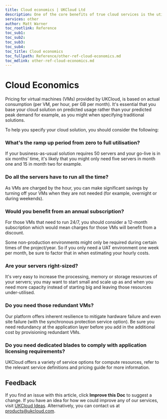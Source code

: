 ```yaml
---
title: Cloud economics | UKCloud Ltd
description: One of the core benefits of true cloud services is the utility price models that they are based on. This pricing is designed to facilitate new levels of agility, flexibility and scalability in stark contrast to traditional solutions
services: other
author: Matt Warner
toc_rootlink: Reference
toc_sub1: 
toc_sub2:
toc_sub3:
toc_sub4:
toc_title: Cloud economics
toc_fullpath: Reference/other-ref-cloud-economics.md
toc_mdlink: other-ref-cloud-economics.md
---
```


# Cloud Economics

Pricing for virtual machines (VMs) provided by UKCloud, is based on actual consumption (per VM, per hour, per GB per month). It's essential that you base your cloud solution on predicted usage rather than your predicted peak demand for example, as you might when specifying traditional solutions.

To help you specify your cloud solution, you should consider the following:

### What's the ramp up period from zero to full utilisation?

If your business-as-usual solution requires 50 servers and your go-live is in six months’ time, it's likely that you might only need five servers in month one and 15 in month two for example.

### Do all the servers have to run all the time?

As VMs are charged by the hour, you can make significant savings by turning off your VMs when they are not needed (for example, overnight or during weekends).

### Would you benefit from an annual subscription?

For those VMs that need to run 24/7, you should consider a 12-month subscription which would mean charges for those VMs will benefit from a discount.

Some non-production environments might only be required during certain times of the project/year. So if you only need a UAT environment one week per month, be sure to factor that in when estimating your hourly costs.

### Are your servers right-sized?

It's very easy to increase the processing, memory or storage resources of your servers; you may want to start small and scale up as and when you need more capacity instead of starting big and leaving those resources under-utilised.

### Do you need those redundant VMs?
Our platform offers inherent resilience to mitigate hardware failure and even site failure (with the synchronous protection service option). Be sure you need redundancy at the application layer before you add in the additional cost by provisioning redundant VMs.

### Do you need dedicated blades to comply with application licensing requirements?

UKCloud offers a variety of service options for compute resources, refer to the relevant service definitions and pricing guide for more information.

## Feedback

If you find an issue with this article, click **Improve this Doc** to suggest a change. If you have an idea for how we could improve any of our services, visit [UKCloud Ideas](https://ideas.ukcloud.com). Alternatively, you can contact us at <products@ukcloud.com>.